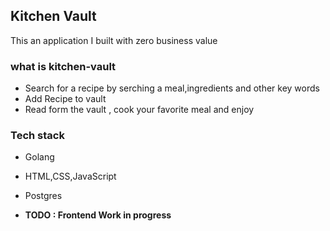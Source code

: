 ## Kitchen Vault 

This an application I built with zero  business value

### what is kitchen-vault
- Search for a recipe by serching a meal,ingredients and other key words
- Add Recipe to vault
- Read form the vault , cook your favorite meal and enjoy 

### Tech stack
 - Golang
 - HTML,CSS,JavaScript
 - Postgres


 - **TODO : Frontend Work in progress**